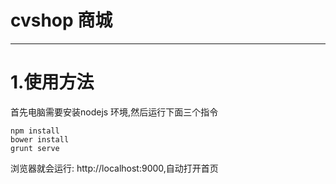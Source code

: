 # cvshop 商城

----------
# 1.使用方法 #
首先电脑需要安装nodejs 环境,然后运行下面三个指令

    npm install
	bower install
	grunt serve
浏览器就会运行: http://localhost:9000,自动打开首页